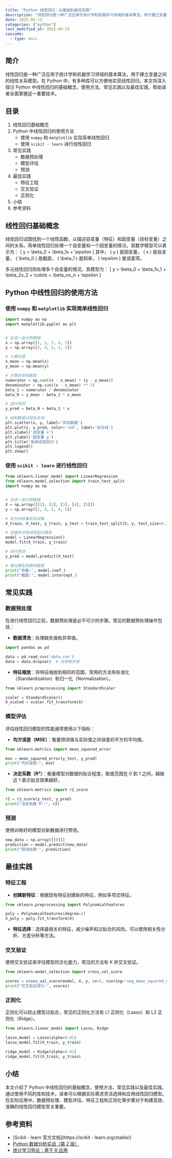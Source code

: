 ```yaml
---
title: "Python 线性回归：从基础到最佳实践"
description: "线性回归是一种广泛应用于统计学和机器学习领域的基本算法，用于建立变量之间的线性关系模型。在 Python 中，有多种库可以方便地实现线性回归。本文将深入探讨 Python 中线性回归的基础概念、使用方法、常见实践以及最佳实践，帮助读者全面掌握这一重要技术。"
date: 2025-04-13
categories: ["python"]
last_modified_at: 2025-04-13
cascade:
  - type: docs
---
```



## 简介
线性回归是一种广泛应用于统计学和机器学习领域的基本算法，用于建立变量之间的线性关系模型。在 Python 中，有多种库可以方便地实现线性回归。本文将深入探讨 Python 中线性回归的基础概念、使用方法、常见实践以及最佳实践，帮助读者全面掌握这一重要技术。

<!-- more -->
## 目录
1. 线性回归基础概念
2. Python 中线性回归的使用方法
    - 使用 `numpy` 和 `matplotlib` 实现简单线性回归
    - 使用 `scikit - learn` 进行线性回归
3. 常见实践
    - 数据预处理
    - 模型评估
    - 预测
4. 最佳实践
    - 特征工程
    - 交叉验证
    - 正则化
5. 小结
6. 参考资料

## 线性回归基础概念
线性回归试图找到一个线性函数，以描述自变量（特征）和因变量（目标变量）之间的关系。简单线性回归处理一个自变量和一个因变量的情况，其数学模型可以表示为：
\[ y = \beta_0 + \beta_1x + \epsilon \]
其中， \( y \) 是因变量， \( x \) 是自变量， \( \beta_0 \) 是截距， \( \beta_1 \) 是斜率， \( \epsilon \) 是误差项。

多元线性回归则处理多个自变量的情况，其模型为：
\[ y = \beta_0 + \beta_1x_1 + \beta_2x_2 + \cdots + \beta_nx_n + \epsilon \]

## Python 中线性回归的使用方法

### 使用 `numpy` 和 `matplotlib` 实现简单线性回归
```python
import numpy as np
import matplotlib.pyplot as plt


# 生成一些示例数据
x = np.array([1, 2, 3, 4, 5])
y = np.array([2, 4, 5, 4, 5])

# 计算均值
x_mean = np.mean(x)
y_mean = np.mean(y)

# 计算斜率和截距
numerator = np.sum((x - x_mean) * (y - y_mean))
denominator = np.sum((x - x_mean) ** 2)
beta_1 = numerator / denominator
beta_0 = y_mean - beta_1 * x_mean

# 进行预测
y_pred = beta_0 + beta_1 * x

# 绘制数据点和拟合线
plt.scatter(x, y, label='实际数据')
plt.plot(x, y_pred, color='red', label='拟合线')
plt.xlabel('自变量 x')
plt.ylabel('因变量 y')
plt.title('简单线性回归')
plt.legend()
plt.show()
```

### 使用 `scikit - learn` 进行线性回归
```python
from sklearn.linear_model import LinearRegression
from sklearn.model_selection import train_test_split
import numpy as np


# 生成一些示例数据
X = np.array([[1], [2], [3], [4], [5]])
y = np.array([2, 4, 5, 4, 5])

# 划分训练集和测试集
X_train, X_test, y_train, y_test = train_test_split(X, y, test_size=0.2, random_state=42)

# 创建并训练线性回归模型
model = LinearRegression()
model.fit(X_train, y_train)

# 进行预测
y_pred = model.predict(X_test)

# 输出模型系数和截距
print("系数:", model.coef_)
print("截距:", model.intercept_)
```

## 常见实践

### 数据预处理
在进行线性回归之前，数据预处理是必不可少的步骤。常见的数据预处理操作包括：
- **数据清洗**：处理缺失值和异常值。
```python
import pandas as pd

data = pd.read_csv('data.csv')
data = data.dropna()  # 去除缺失值
```
- **特征缩放**：将特征缩放到相同的范围，常用的方法有标准化（Standardization）和归一化（Normalization）。
```python
from sklearn.preprocessing import StandardScaler

scaler = StandardScaler()
X_scaled = scaler.fit_transform(X)
```

### 模型评估
评估线性回归模型的性能通常使用以下指标：
- **均方误差（MSE）**：衡量预测值与实际值之间误差的平方的平均值。
```python
from sklearn.metrics import mean_squared_error

mse = mean_squared_error(y_test, y_pred)
print("均方误差:", mse)
```
- **决定系数（R²）**：衡量模型对数据的拟合程度，取值范围在 0 到 1 之间，越接近 1 表示拟合效果越好。
```python
from sklearn.metrics import r2_score

r2 = r2_score(y_test, y_pred)
print("决定系数 R²:", r2)
```

### 预测
使用训练好的模型对新数据进行预测。
```python
new_data = np.array([[6]])
prediction = model.predict(new_data)
print("预测结果:", prediction)
```

## 最佳实践

### 特征工程
- **创建新特征**：根据现有特征创建新的特征，例如多项式特征。
```python
from sklearn.preprocessing import PolynomialFeatures

poly = PolynomialFeatures(degree=2)
X_poly = poly.fit_transform(X)
```
- **特征选择**：选择最相关的特征，减少噪声和过拟合的风险。可以使用相关性分析、方差分析等方法。

### 交叉验证
使用交叉验证来评估模型的泛化能力，常见的方法有 K 折交叉验证。
```python
from sklearn.model_selection import cross_val_score

scores = cross_val_score(model, X, y, cv=5, scoring='neg_mean_squared_error')
print("交叉验证得分:", scores)
```

### 正则化
正则化可以防止模型过拟合，常见的正则化方法有 L1 正则化（Lasso）和 L2 正则化（Ridge）。
```python
from sklearn.linear_model import Lasso, Ridge

lasso_model = Lasso(alpha=0.01)
lasso_model.fit(X_train, y_train)

ridge_model = Ridge(alpha=0.01)
ridge_model.fit(X_train, y_train)
```

## 小结
本文介绍了 Python 中线性回归的基础概念、使用方法、常见实践以及最佳实践。通过使用不同的库和技术，读者可以根据实际需求灵活选择和应用线性回归模型。在实际应用中，数据预处理、模型评估、特征工程和正则化等步骤对于构建高效、准确的线性回归模型至关重要。

## 参考资料
- [Scikit - learn 官方文档](https://scikit - learn.org/stable/)
- [Python 数据分析实战（第 2 版）](https://book.douban.com/subject/26821992/)
- [统计学习导论：基于 R 应用](https://book.douban.com/subject/25709713/)